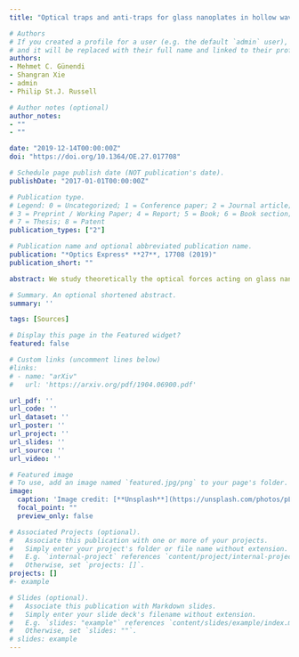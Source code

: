 ```yaml
---
title: "Optical traps and anti-traps for glass nanoplates in hollow waveguides"

# Authors
# If you created a profile for a user (e.g. the default `admin` user), write the username (folder name) here 
# and it will be replaced with their full name and linked to their profile.
authors:
- Mehmet C. Günendi
- Shangran Xie
- admin
- Philip St.J. Russell

# Author notes (optional)
author_notes:
- ""
- ""

date: "2019-12-14T00:00:00Z"
doi: "https://doi.org/10.1364/OE.27.017708"

# Schedule page publish date (NOT publication's date).
publishDate: "2017-01-01T00:00:00Z"

# Publication type.
# Legend: 0 = Uncategorized; 1 = Conference paper; 2 = Journal article;
# 3 = Preprint / Working Paper; 4 = Report; 5 = Book; 6 = Book section;
# 7 = Thesis; 8 = Patent
publication_types: ["2"]

# Publication name and optional abbreviated publication name.
publication: "*Optics Express* **27**, 17708 (2019)"
publication_short: ""

abstract: We study theoretically the optical forces acting on glass nanoplates introduced into hollow waveguides, and show that, depending on the sign of the laser detuning relative to the nanoplate resonance, optomechanical back-action between nanoplate and hollow waveguide can create both traps and anti-traps at intensity nodes and anti-nodes in the supermode field profile, behaving similarly to those experienced by cold atoms when the laser frequency is red or blue detuned of an atomic resonance. This arises from dramatic distortions to the mode profile in the hollow waveguide when the nanoplate is off-resonant, producing gradient forces that vary strongly with nanoplate position. In a planar system, we show that when the nanoplate is constrained by an imaginary mechanical spring, its position exhibits strong bistability as the base position is varied. We then treat a two-dimensional system consisting of an anti-resonant nanoplate in the hollow core of a photonic crystal fiber, and predict the stable dark trapping of nanoplate at core center against both translational and rotational motion. The results show that spatial and angular position of nano-scale objects in hollow waveguides can be optically controlled by launching beams with appropriately synthesized transverse field profiles

# Summary. An optional shortened abstract.
summary: '' 

tags: [Sources]

# Display this page in the Featured widget?
featured: false

# Custom links (uncomment lines below)
#links:
# - name: "arXiv"
#   url: 'https://arxiv.org/pdf/1904.06900.pdf'

url_pdf: ''
url_code: ''
url_dataset: ''
url_poster: ''
url_project: ''
url_slides: ''
url_source: ''
url_video: ''

# Featured image
# To use, add an image named `featured.jpg/png` to your page's folder. 
image:
  caption: 'Image credit: [**Unsplash**](https://unsplash.com/photos/pLCdAaMFLTE)'
  focal_point: ""
  preview_only: false

# Associated Projects (optional).
#   Associate this publication with one or more of your projects.
#   Simply enter your project's folder or file name without extension.
#   E.g. `internal-project` references `content/project/internal-project/index.md`.
#   Otherwise, set `projects: []`.
projects: []
#- example

# Slides (optional).
#   Associate this publication with Markdown slides.
#   Simply enter your slide deck's filename without extension.
#   E.g. `slides: "example"` references `content/slides/example/index.md`.
#   Otherwise, set `slides: ""`.
# slides: example
---
```

